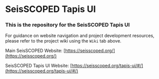 # SeisSCOPED Tapis UI

### This is the repository for the SeisSCOPED Tapis UI

For guidance on website navigation and project development resources, please refer to the project wiki using the ``Wiki`` tab above.

Main SeisSCOPED Website: [https://seisscoped.org/](https://seisscoped.org/)

SeisSCOPED Tapis UI Website: [https://seisscoped.org/tapis-ui/#/](https://seisscoped.org/tapis-ui/#/)
